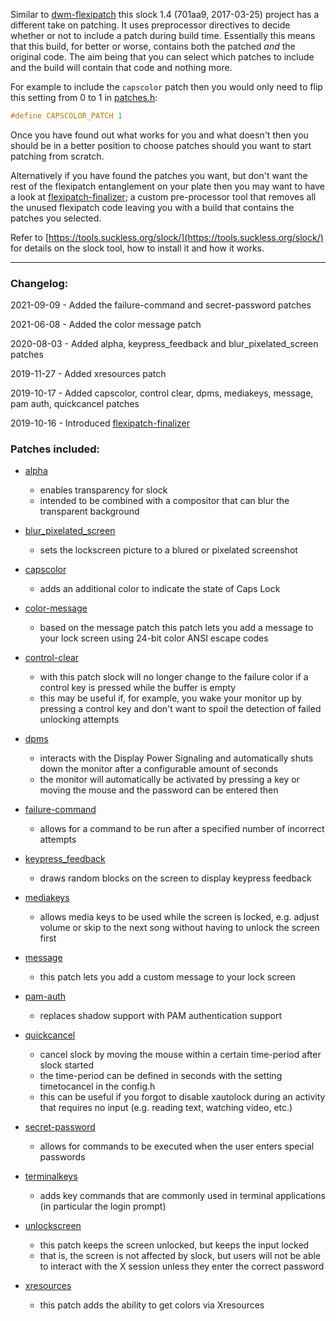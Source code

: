 Similar to [dwm-flexipatch](https://github.com/bakkeby/dwm-flexipatch) this slock 1.4 (701aa9,
2017-03-25) project has a different take on patching. It uses preprocessor directives to decide
whether or not to include a patch during build time. Essentially this means that this build, for
better or worse, contains both the patched _and_ the original code. The aim being that you can
select which patches to include and the build will contain that code and nothing more.

For example to include the `capscolor` patch then you would only need to flip this setting from 0
to 1 in [patches.h](https://github.com/bakkeby/slock-flexipatch/blob/master/patches.h):
```c
#define CAPSCOLOR_PATCH 1
```

Once you have found out what works for you and what doesn't then you should be in a better position
to choose patches should you want to start patching from scratch.

Alternatively if you have found the patches you want, but don't want the rest of the flexipatch
entanglement on your plate then you may want to have a look at
[flexipatch-finalizer](https://github.com/bakkeby/flexipatch-finalizer); a custom pre-processor
tool that removes all the unused flexipatch code leaving you with a build that contains the patches
you selected.

Refer to [https://tools.suckless.org/slock/](https://tools.suckless.org/slock/) for details on the
slock tool, how to install it and how it works.

---

### Changelog:

2021-09-09 - Added the failure-command and secret-password patches

2021-06-08 - Added the color message patch

2020-08-03 - Added alpha, keypress_feedback and blur_pixelated_screen patches

2019-11-27 - Added xresources patch

2019-10-17 - Added capscolor, control clear, dpms, mediakeys, message, pam auth, quickcancel patches

2019-10-16 - Introduced [flexipatch-finalizer](https://github.com/bakkeby/flexipatch-finalizer)

### Patches included:

   - [alpha](https://github.com/khuedoan/slock)
      - enables transparency for slock
      - intended to be combined with a compositor that can blur the transparent background

   - [blur_pixelated_screen](https://tools.suckless.org/slock/patches/blur-pixelated-screen/)
      - sets the lockscreen picture to a blured or pixelated screenshot

   - [capscolor](https://tools.suckless.org/slock/patches/capscolor/)
      - adds an additional color to indicate the state of Caps Lock

   - [color-message](https://tools.suckless.org/slock/patches/colormessage/)
      - based on the message patch this patch lets you add a message to your lock screen using
        24-bit color ANSI escape codes

   - [control-clear](https://tools.suckless.org/slock/patches/control-clear/)
      - with this patch slock will no longer change to the failure color if a control key is pressed
        while the buffer is empty
      - this may be useful if, for example, you wake your monitor up by pressing a control key and
        don't want to spoil the detection of failed unlocking attempts

   - [dpms](https://tools.suckless.org/slock/patches/dpms/)
      - interacts with the Display Power Signaling and automatically shuts down the monitor after a
        configurable amount of seconds
      - the monitor will automatically be activated by pressing a key or moving the mouse and the
        password can be entered then

   - [failure-command](https://tools.suckless.org/slock/patches/failure-command/)
      - allows for a command to be run after a specified number of incorrect attempts

   - [keypress_feedback](https://tools.suckless.org/slock/patches/keypress-feedback/)
      - draws random blocks on the screen to display keypress feedback

   - [mediakeys](https://tools.suckless.org/slock/patches/mediakeys/)
      - allows media keys to be used while the screen is locked, e.g. adjust volume or skip to the
        next song without having to unlock the screen first

   - [message](https://tools.suckless.org/slock/patches/message/)
      - this patch lets you add a custom message to your lock screen

   - [pam-auth](https://tools.suckless.org/slock/patches/pam_auth/)
      - replaces shadow support with PAM authentication support

   - [quickcancel](https://tools.suckless.org/slock/patches/quickcancel/)
      - cancel slock by moving the mouse within a certain time-period after slock started
      - the time-period can be defined in seconds with the setting timetocancel in the config.h
      - this can be useful if you forgot to disable xautolock during an activity that requires no
        input (e.g. reading text, watching video, etc.)

   - [secret-password](https://tools.suckless.org/slock/patches/secret-password/)
      - allows for commands to be executed when the user enters special passwords

   - [terminalkeys](https://tools.suckless.org/slock/patches/terminalkeys/)
      - adds key commands that are commonly used in terminal applications (in particular the login
        prompt)

   - [unlockscreen](https://tools.suckless.org/slock/patches/unlock_screen/)
      - this patch keeps the screen unlocked, but keeps the input locked
      - that is, the screen is not affected by slock, but users will not be able to interact with
        the X session unless they enter the correct password

   - [xresources](https://tools.suckless.org/slock/patches/xresources/)
      - this patch adds the ability to get colors via Xresources
